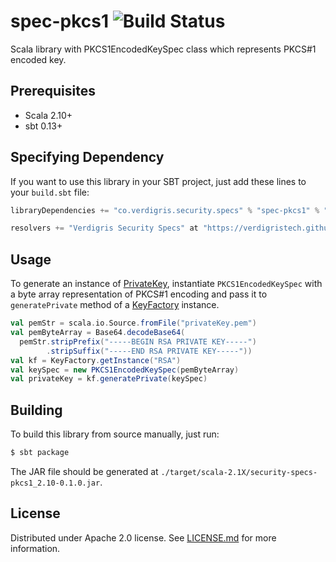 # spec-pkcs1 ![Build Status](https://img.shields.io/circleci/project/VerdigrisTech/spec-pkcs1.svg)

Scala library with PKCS1EncodedKeySpec class which represents PKCS#1 encoded key.

## Prerequisites

* Scala 2.10+
* sbt 0.13+

## Specifying Dependency

If you want to use this library in your SBT project, just add these lines to your `build.sbt` file:

```sbt
libraryDependencies += "co.verdigris.security.specs" % "spec-pkcs1" % "0.1.0"

resolvers += "Verdigris Security Specs" at "https://verdigristech.github.io/spec-pkcs1/"
```

## Usage

To generate an instance of [PrivateKey](https://docs.oracle.com/javase/8/docs/api/java/security/PrivateKey.html),
instantiate `PKCS1EncodedKeySpec` with a byte array representation of PKCS#1 encoding and pass it to `generatePrivate`
method of a [KeyFactory](https://docs.oracle.com/javase/8/docs/api/java/security/KeyFactory.html) instance.

```scala
val pemStr = scala.io.Source.fromFile("privateKey.pem")
val pemByteArray = Base64.decodeBase64(
  pemStr.stripPrefix("-----BEGIN RSA PRIVATE KEY-----")
        .stripSuffix("-----END RSA PRIVATE KEY-----"))
val kf = KeyFactory.getInstance("RSA")
val keySpec = new PKCS1EncodedKeySpec(pemByteArray)
val privateKey = kf.generatePrivate(keySpec)
```

## Building

To build this library from source manually, just run:

```bash
$ sbt package
```

The JAR file should be generated at `./target/scala-2.1X/security-specs-pkcs1_2.10-0.1.0.jar`.

## License

Distributed under Apache 2.0 license. See [LICENSE.md](https://github.com/VerdigrisTech/security-spec-pkcs1/blob/master/LICENSE.md)
for more information.
